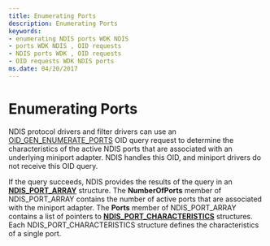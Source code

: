 ```yaml
---
title: Enumerating Ports
description: Enumerating Ports
keywords:
- enumerating NDIS ports WDK NDIS
- ports WDK NDIS , OID requests
- NDIS ports WDK , OID requests
- OID requests WDK NDIS ports
ms.date: 04/20/2017
---
```


# Enumerating Ports





NDIS protocol drivers and filter drivers can use an [OID\_GEN\_ENUMERATE\_PORTS](./oid-gen-enumerate-ports.md) OID query request to determine the characteristics of the active NDIS ports that are associated with an underlying miniport adapter. NDIS handles this OID, and miniport drivers do not receive this OID query.

If the query succeeds, NDIS provides the results of the query in an [**NDIS\_PORT\_ARRAY**](/windows-hardware/drivers/ddi/ntddndis/ns-ntddndis-_ndis_port_array) structure. The **NumberOfPorts** member of NDIS\_PORT\_ARRAY contains the number of active ports that are associated with the miniport adapter. The **Ports** member of NDIS\_PORT\_ARRAY contains a list of pointers to [**NDIS\_PORT\_CHARACTERISTICS**](/windows-hardware/drivers/ddi/ntddndis/ns-ntddndis-_ndis_port_characteristics) structures. Each NDIS\_PORT\_CHARACTERISTICS structure defines the characteristics of a single port.

 

